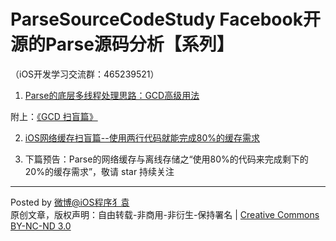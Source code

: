 # ParseSourceCodeStudy Facebook开源的Parse源码分析【系列】 

（iOS开发学习交流群：465239521）


 1.  [Parse的底层多线程处理思路：GCD高级用法](https://github.com/ChenYilong/ParseSourceCodeStudy/blob/master/01_Parse的多线程处理思路/Parse的底层多线程处理思路.md) 
  
 附上：[《GCD 扫盲篇》](https://github.com/ChenYilong/ParseSourceCodeStudy/blob/master/01_Parse的多线程处理思路/GCD扫盲篇.md)

 2.  [iOS网络缓存扫盲篇--使用两行代码就能完成80%的缓存需求](https://github.com/ChenYilong/ParseSourceCodeStudy/blob/master/02_Parse的网络缓存与离线存储/iOS网络缓存扫盲篇.md) 

 3. 下篇预告：Parse的网络缓存与离线存储之“使用80%的代码来完成剩下的20%的缓存需求”，敬请 star 持续关注


----------


Posted by [微博@iOS程序犭袁](http://weibo.com/luohanchenyilong/)  
原创文章，版权声明：自由转载-非商用-非衍生-保持署名 | [Creative Commons BY-NC-ND 3.0](http://creativecommons.org/licenses/by-nc-nd/3.0/deed.zh)
